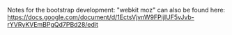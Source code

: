 
Notes for the bootstrap development:
"webkit moz"
can also be found here:
https://docs.google.com/document/d/1EctsVjvnW9FPijIUF5vJvb-rYVRyKVEmBPgQd7PBd28/edit